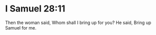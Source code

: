 # I Samuel 28:11

Then the woman said, Whom shall I bring up for you? He said, Bring up Samuel for me.
